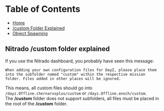 # Table of Contents

 - [Home](https://github.com/Brandon10x15/DayZ-Modding/blob/main/README.md)
 - [/custom Folder Explained](https://github.com/Brandon10x15/DayZ-Modding/blob/main/custom%20Folder%20Explained.md)
 - [Object Spawning](https://github.com/Brandon10x15/DayZ-Modding/blob/main/Spawning%20Objects.md)


## Nitrado /custom folder explained
If you use the Nitrado dashboard, you probably have seen this message:  
  
```When adding your own configuration files for DayZ, please place them into the subfolder named "custom" within the respective mission folder. Files added in other places will be ignored.```  
  
This means, all custom files should go into `/dayz.Offline.chernarusplus/custom` or `/dayz.Offline.enoch/custom`.  
The **/custom** folder does not support subfolders, all files must be placed in the root of the **/custom** folder.  
  